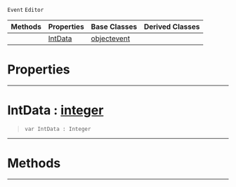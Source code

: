  `Event` `Editor`



|Methods|Properties|Base Classes|Derived Classes|
|---|---|---|---|
| |[ IntData](https://github.com/PlasmaEngine/PlasmaDocs/blob/master/code_reference/class_reference/rotationbasisgizmoinitializationevent.markdown#intdata-plasma-engine-docu)|[objectevent](https://github.com/PlasmaEngine/PlasmaDocs/blob/master/code_reference/class_reference/objectevent.markdown)| |


 #  Properties


---  
 #  IntData : [integer](https://github.com/PlasmaEngine/PlasmaDocs/blob/master/code_reference/lightning_base_types/integer.markdown)

> 
> ``` lang=cpp, name=Lightning
> var IntData : Integer


---  
 #  Methods


---  
 

 